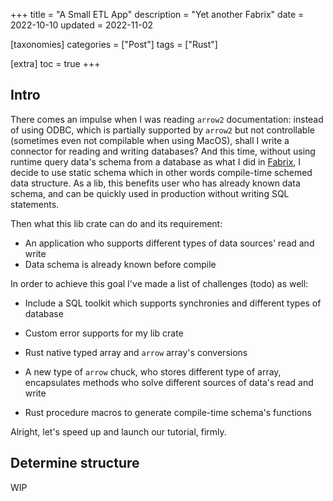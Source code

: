 +++
title = "A Small ETL App"
description = "Yet another Fabrix"
date = 2022-10-10
updated = 2022-11-02

[taxonomies]
categories = ["Post"]
tags = ["Rust"]

[extra]
toc = true
+++

## Intro

There comes an impulse when I was reading `arrow2` documentation: instead of using ODBC, which is partially supported by `arrow2` but not controllable (sometimes even not compilable when using MacOS), shall I write a connector for reading and writing databases? And this time, without using runtime query data's schema from a database as what I did in [Fabrix](https://github.com/Jacobbishopxy/fabrix), I decide to use static schema which in other words compile-time schemed data structure. As a lib, this benefits user who has already known data schema, and can be quickly used in production without writing SQL statements.

Then what this lib crate can do and its requirement:

- An application who supports different types of data sources' read and write
- Data schema is already known before compile

In order to achieve this goal I've made a list of challenges (todo) as well:

- Include a SQL toolkit which supports synchronies and different types of database

- Custom error supports for my lib crate

- Rust native typed array and `arrow` array's conversions

- A new type of `arrow` chuck, who stores different type of array, encapsulates methods who solve different sources of data's read and write

- Rust procedure macros to generate compile-time schema's functions

Alright, let's speed up and launch our tutorial, firmly.

## Determine structure

WIP
